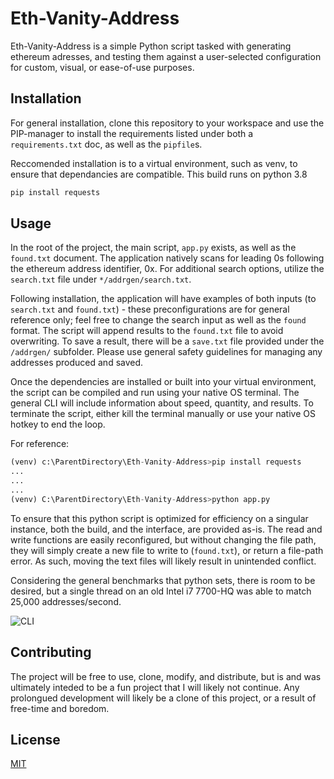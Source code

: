 # Eth-Vanity-Address

Eth-Vanity-Address is a simple Python script tasked with generating ethereum adresses, and testing them against a user-selected configuration for custom, visual, or ease-of-use purposes. 

## Installation

For general installation, clone this repository to your workspace and use the PIP-manager to install the requirements listed under both a `requirements.txt` doc, as well as the `pipfile`s. 

Reccomended installation is to a virtual environment, such as venv, to ensure that dependancies are compatible. This build runs on python 3.8

```bash
pip install requests
```

## Usage

In the root of the project, the main script, `app.py` exists, as well as the `found.txt` document. The application natively scans for leading 0s following the ethereum address identifier, 0x. For additional search options, utilize the `search.txt` file under `*/addrgen/search.txt`.

Following installation, the application will have examples of both inputs (to `search.txt` and `found.txt`) - these preconfigurations are for general reference only; feel free to change the search input as well as the `found` format. The script will append results to the `found.txt` file to avoid overwriting. To save a result, there will be a `save.txt` file provided under the `/addrgen/` subfolder. Please use general safety guidelines for managing any addresses produced and saved.

Once the dependencies are installed or built into your virtual environment, the script can be compiled and run using your native OS terminal. The general CLI will include information about speed, quantity, and results. To terminate the script, either kill the terminal manually or use your native OS hotkey to end the loop.

For reference:
```py
(venv) c:\ParentDirectory\Eth-Vanity-Address>pip install requests
...
...
...
(venv) C:\ParentDirectory\Eth-Vanity-Address>python app.py
```

To ensure that this python script is optimized for efficiency on a singular instance, both the build, and the interface, are provided as-is. The read and write functions are easily reconfigured, but without changing the file path, they will simply create a new file to write to (`found.txt`), or return a file-path error. As such, moving the text files will likely result in unintended conflict.

Considering the general benchmarks that python sets, there is room to be desired, but a single thread on an old Intel i7 7700-HQ was able to match 25,000 addresses/second. 

![CLI](https://i.imgur.com/ul3puOd.png)

## Contributing
The project will be free to use, clone, modify, and distribute, but is and was ultimately inteded to be a fun project that I will likely not continue. Any prolongued development will likely be a clone of this project, or a result of free-time and boredom.

## License
[MIT](https://choosealicense.com/licenses/mit/)
